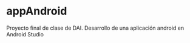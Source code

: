 # appAndroid
Proyecto final de clase de DAI. Desarrollo de una aplicación android en Android Studio
